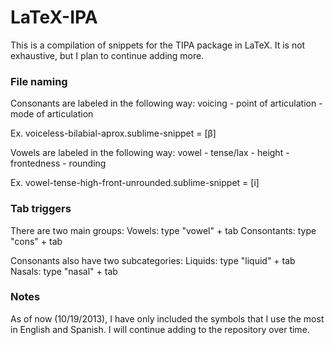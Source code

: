 LaTeX-IPA
=========

This is a compilation of snippets for the TIPA package in LaTeX. It is not exhaustive, but I plan to continue adding more.

### File naming
Consonants are labeled in the following way:
voicing - point of articulation - mode of articulation

Ex. voiceless-bilabial-aprox.sublime-snippet = [β]

Vowels are labeled in the following way:
vowel - tense/lax - height - frontedness - rounding

Ex. vowel-tense-high-front-unrounded.sublime-snippet = [i]

### Tab triggers
There are two main groups:
Vowels: type "vowel" + tab
Consontants: type "cons" + tab

Consonants also have two subcategories:
Liquids: type "liquid" + tab
Nasals: type "nasal" + tab

### Notes
As of now (10/19/2013), I have only included the symbols that I use the most in English and Spanish. I will continue adding to the repository over time.